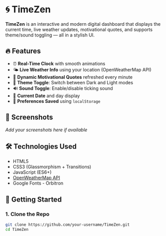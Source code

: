 # 🌀 TimeZen

**TimeZen** is an interactive and modern digital dashboard that displays the current time, live weather updates, motivational quotes, and supports theme/sound toggling — all in a stylish UI.

## 🔥 Features

- ⏰ **Real-Time Clock** with smooth animations
- 🌤️ **Live Weather Info** using your location (OpenWeatherMap API)
- 💬 **Dynamic Motivational Quotes** refreshed every minute
- 🌙 **Theme Toggle**: Switch between Dark and Light modes
- 🔊 **Sound Toggle**: Enable/disable ticking sound
- 📅 **Current Date** and day display
- 💾 **Preferences Saved** using `localStorage`

## 📸 Screenshots

_Add your screenshots here if available_

## 🛠️ Technologies Used

- HTML5
- CSS3 (Glassmorphism + Transitions)
- JavaScript (ES6+)
- [OpenWeatherMap API](https://openweathermap.org/)
- Google Fonts - Orbitron

## 🚀 Getting Started

### 1. Clone the Repo

```bash
git clone https://github.com/your-username/TimeZen.git
cd TimeZen
